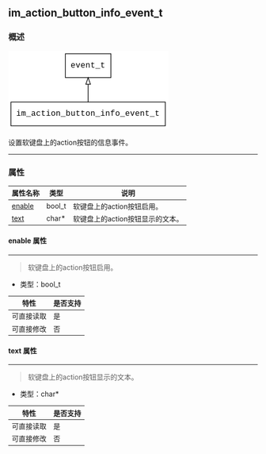 ## im\_action\_button\_info\_event\_t
### 概述
![image](images/im_action_button_info_event_t_0.png)

 设置软键盘上的action按钮的信息事件。

----------------------------------
### 属性
<p id="im_action_button_info_event_t_properties">

| 属性名称 | 类型 | 说明 | 
| -------- | ----- | ------------ | 
| <a href="#im_action_button_info_event_t_enable">enable</a> | bool\_t | 软键盘上的action按钮启用。 |
| <a href="#im_action_button_info_event_t_text">text</a> | char* | 软键盘上的action按钮显示的文本。 |
#### enable 属性
-----------------------
> <p id="im_action_button_info_event_t_enable"> 软键盘上的action按钮启用。


* 类型：bool\_t

| 特性 | 是否支持 |
| -------- | ----- |
| 可直接读取 | 是 |
| 可直接修改 | 否 |
#### text 属性
-----------------------
> <p id="im_action_button_info_event_t_text"> 软键盘上的action按钮显示的文本。


* 类型：char*

| 特性 | 是否支持 |
| -------- | ----- |
| 可直接读取 | 是 |
| 可直接修改 | 否 |
